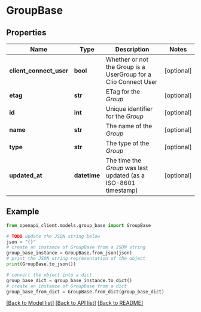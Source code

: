 # GroupBase


## Properties

Name | Type | Description | Notes
------------ | ------------- | ------------- | -------------
**client_connect_user** | **bool** | Whether or not the Group is a UserGroup for a Clio Connect User | [optional] 
**etag** | **str** | ETag for the *Group* | [optional] 
**id** | **int** | Unique identifier for the *Group* | [optional] 
**name** | **str** | The name of the *Group* | [optional] 
**type** | **str** | The type of the *Group* | [optional] 
**updated_at** | **datetime** | The time the *Group* was last updated (as a ISO-8601 timestamp) | [optional] 

## Example

```python
from openapi_client.models.group_base import GroupBase

# TODO update the JSON string below
json = "{}"
# create an instance of GroupBase from a JSON string
group_base_instance = GroupBase.from_json(json)
# print the JSON string representation of the object
print(GroupBase.to_json())

# convert the object into a dict
group_base_dict = group_base_instance.to_dict()
# create an instance of GroupBase from a dict
group_base_from_dict = GroupBase.from_dict(group_base_dict)
```
[[Back to Model list]](../README.md#documentation-for-models) [[Back to API list]](../README.md#documentation-for-api-endpoints) [[Back to README]](../README.md)


